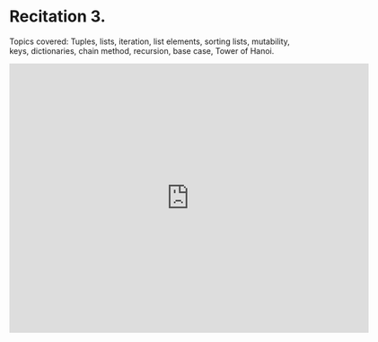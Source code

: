 # Recitation 3.

Topics covered: Tuples, lists, iteration, list elements, sorting lists, mutability, keys, dictionaries, chain method, recursion, base case, Tower of Hanoi.

<iframe width="640" height="480" src="http://www.youtube.com/embed/Fixc8hVo_cY" frameborder="0" allowfullscreen></iframe>